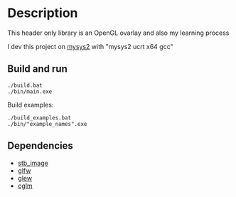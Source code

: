 # Description
This header only library is an OpenGL ovarlay and also my learning process

I dev this project on [mysys2](https://www.msys2.org/) with "mysys2 ucrt x64 gcc"

## Build and run

```console
./build.bat
./bin/main.exe
```

Build examples:
```console
./build_examples.bat
./bin/"example_names".exe
```

## Dependencies
- [stb_image](https://github.com/nothings/stb/blob/master/stb_image.h)
- [glfw](https://www.glfw.org/)
- [glew](https://glew.sourceforge.net/)
- [cglm](https://github.com/recp/cglm)
